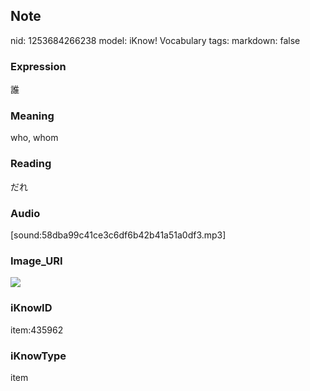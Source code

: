 ## Note
nid: 1253684266238
model: iKnow! Vocabulary
tags: 
markdown: false

### Expression
誰

### Meaning
who, whom

### Reading
だれ

### Audio
[sound:58dba99c41ce3c6df6b42b41a51a0df3.mp3]

### Image_URI
<img src="5033ee4a334f9953c0ceeb67f4dbf639.jpg">

### iKnowID
item:435962

### iKnowType
item
